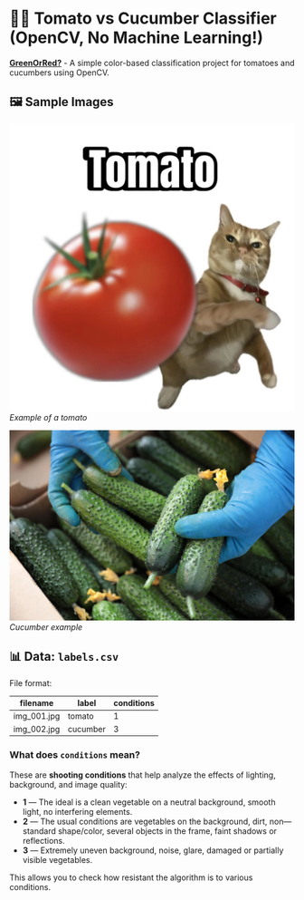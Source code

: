 # 🍅🥒 Tomato vs Cucumber Classifier (OpenCV, No Machine Learning!)


**[GreenOrRed?](GreenOrRed.ipynb)** - A simple color-based classification project for tomatoes and cucumbers using OpenCV.  


## 🖼️ Sample Images

![tomato](images/img_001.jpg)  
*Example of a tomato*

![cucumber](images/img_024.jpg)
*Cucumber example*

## 📊 Data: `labels.csv`

File format:

| filename | label     | conditions |
|---------|-----------|------------|
| img_001.jpg | tomato | 1 |
| img_002.jpg | cucumber | 3 |


### What does `conditions` mean?

These are **shooting conditions** that help analyze the effects of lighting, background, and image quality:

- **1** — The ideal is a clean vegetable on a neutral background, smooth light, no interfering elements.
- **2** — The usual conditions are vegetables on the background, dirt, non—standard shape/color, several objects in the frame, faint shadows or reflections.
- **3** — Extremely uneven background, noise, glare, damaged or partially visible vegetables.

 This allows you to check how resistant the algorithm is to various conditions.
